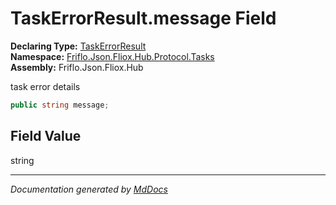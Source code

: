 ﻿<!--  
  <auto-generated>   
    The contents of this file were generated by a tool.  
    Changes to this file may be list if the file is regenerated  
  </auto-generated>   
-->

# TaskErrorResult.message Field

**Declaring Type:** [TaskErrorResult](../index.md)  
**Namespace:** [Friflo.Json.Fliox.Hub.Protocol.Tasks](../../index.md)  
**Assembly:** Friflo.Json.Fliox.Hub

task error details

```csharp
public string message;
```

## Field Value

string

___

*Documentation generated by [MdDocs](https://github.com/ap0llo/mddocs)*
